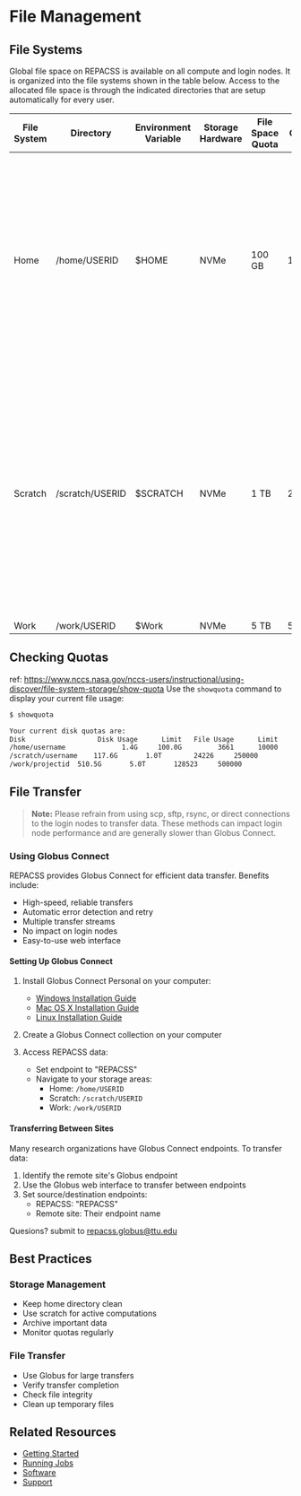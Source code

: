# File Management

## File Systems

Global file space on REPACSS is available on all compute and login nodes. It is organized into the file systems shown in the table below. Access to the allocated file space is through the indicated directories that are setup automatically for every user.

| File System | Directory                | Environment Variable | Storage Hardware | File Space Quota | File Counts Quota | Comments                                                                                                                                                                                                                                                                   |
| ----------- | ------------------------ | -------------------- | ---------------- | ---------------- | ----------------- | -------------------------------------------------------------------------------------------------------------------------------------------------------------------------------------------------------------------------------------------------------------------------- |
| Home        | /home/USERID             | $HOME                | NVMe             | 100 GB           | 10000             | Upon login, you will be situated in **/home/$USER**. The use of this area is for small-to-modest amounts of processing: small software, scripts, compiling, editing. Its space and file count limits are not extensible.                                                   |
| Scratch     | /scratch/USERID     | $SCRATCH             | NVMe             | 1 TB             | 250000            | This is high performance storage intended to temporarily hold larger files and is for on-going processing that uses them. **It is NOT backed up nor is it intended as long-term storage.** Please delete or move out of these area any files that are not frequently used. |
| Work     | /work/USERID | $Work             | NVMe             | 5 TB             | 500000            |                      |

## Checking Quotas
ref: https://www.nccs.nasa.gov/nccs-users/instructional/using-discover/file-system-storage/show-quota
Use the `showquota` command to display your current file usage:

```bash
$ showquota

Your current disk quotas are:
Disk                  Disk Usage      Limit   File Usage      Limit
/home/username              1.4G     100.0G         3661      10000
/scratch/username    117.6G       1.0T        24226     250000
/work/projectid  510.5G       5.0T       128523     500000
```

## File Transfer

> **Note:** Please refrain from using scp, sftp, rsync, or direct connections to the login nodes to transfer data. These methods can impact login node performance and are generally slower than Globus Connect.

### Using Globus Connect

REPACSS provides Globus Connect for efficient data transfer. Benefits include:
- High-speed, reliable transfers
- Automatic error detection and retry
- Multiple transfer streams
- No impact on login nodes
- Easy-to-use web interface

#### Setting Up Globus Connect

1. Install Globus Connect Personal on your computer:
   - [Windows Installation Guide](https://docs.globus.org/globus-connect-personal-windows-installation-guide/)
   - [Mac OS X Installation Guide](https://docs.globus.org/globus-connect-personal-mac-installation-guide/)
   - [Linux Installation Guide](https://docs.globus.org/globus-connect-personal-linux-installation-guide/)

2. Create a Globus Connect collection on your computer

3. Access REPACSS data:
   - Set endpoint to "REPACSS"
   - Navigate to your storage areas:
     - Home: `/home/USERID`
     - Scratch: `/scratch/USERID`
     - Work: `/work/USERID`

#### Transferring Between Sites

Many research organizations have Globus Connect endpoints. To transfer data:
1. Identify the remote site's Globus endpoint
2. Use the Globus web interface to transfer between endpoints
3. Set source/destination endpoints:
   - REPACSS: "REPACSS"
   - Remote site: Their endpoint name

Quesions? submit to repacss.globus@ttu.edu
## Best Practices

### Storage Management
- Keep home directory clean
- Use scratch for active computations
- Archive important data
- Monitor quotas regularly

### File Transfer
- Use Globus for large transfers
- Verify transfer completion
- Check file integrity
- Clean up temporary files

## Related Resources
- [Getting Started](getting-started.md)
- [Running Jobs](running-jobs.md)
- [Software](software.md)
- [Support](../support&resources/support.md) 